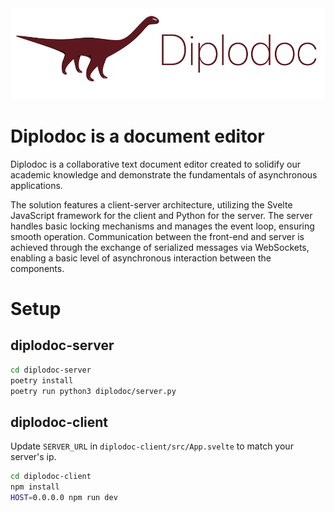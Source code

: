 <img src="./diplodoc-client/public/diplodocus.png">

# Diplodoc is a document editor
Diplodoc is a collaborative text document editor created to solidify our academic knowledge and demonstrate the fundamentals of asynchronous applications.

The solution features a client-server architecture, utilizing the Svelte JavaScript framework for the client and Python for the server. The server handles basic locking mechanisms and manages the event loop, ensuring smooth operation. Communication between the front-end and server is achieved through the exchange of serialized messages via WebSockets, enabling a basic level of asynchronous interaction between the components.

# Setup

## diplodoc-server
```bash
cd diplodoc-server
poetry install
poetry run python3 diplodoc/server.py
```

## diplodoc-client

Update `SERVER_URL` in `diplodoc-client/src/App.svelte` to match your server's ip.
```bash
cd diplodoc-client
npm install
HOST=0.0.0.0 npm run dev
```
